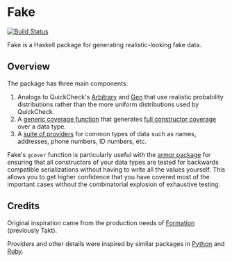 # Fake

[![Build Status](https://travis-ci.org/mightybyte/fake.svg?branch=master)](https://travis-ci.org/mightybyte/fake)

Fake is a Haskell package for generating realistic-looking fake data.

## Overview

The package has three main components:

1. Analogs to QuickCheck's
   [Arbitrary](http://hackage.haskell.org/package/QuickCheck-2.11.3/docs/Test-QuickCheck-Arbitrary.html#t:Arbitrary)
   and
   [Gen](http://hackage.haskell.org/package/QuickCheck-2.11.3/docs/Test-QuickCheck-Gen.html#t:Gen)
   that use realistic probability distributions rather than the more uniform
   distributions used by QuickCheck.
1. A [generic coverage function](src/Fake/Cover.hs#L114)
   that generates [full constructor coverage](test/Main.hs#L32)
   over a data type.
1. A [suite of providers](src/Fake/Provider)
   for common types of data such as names, addresses, phone numbers, ID
   numbers, etc.

Fake's `gcover` function is particularly useful with the [armor
package](https://github.com/mightybyte/armor) for ensuring that all
constructors of your data types are tested for backwards compatible
serializations without having to write all the values yourself.  This allows
you to get higher confidence that you have covered most of the important cases
without the combinatorial explosion of exhaustive testing.

## Credits

Original inspiration came from the production needs of
[Formation](http://formation.ai/) (previously Takt).

Providers and other details were inspired by similar packages in
[Python](https://github.com/joke2k/faker) and
[Ruby](https://github.com/stympy/faker).  
